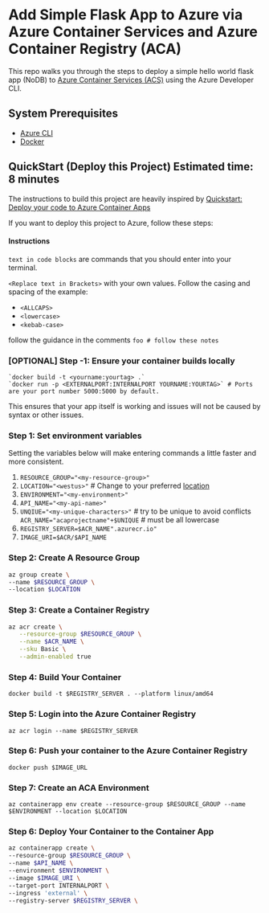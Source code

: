 # Add Simple Flask App to Azure via Azure Container Services and Azure Container Registry (ACA)

This repo walks you through the steps to deploy a simple hello world flask app (NoDB) to [Azure Container Services (ACS)](https://learn.microsoft.com/en-us/azure/container-apps/overview) using the Azure Developer CLI.

## System Prerequisites

* [Azure CLI](https://learn.microsoft.com/en-us/cli/azure/install-azure-cli)
* [Docker](https://docs.docker.com/install/)

## QuickStart (Deploy this Project) Estimated time: 8 minutes

The instructions to build this project are heavily inspired by [Quickstart: Deploy your code to Azure Container Apps](https://learn.microsoft.com/en-us/azure/container-apps/quickstart-code-to-cloud?tabs=bash%2Cpython&pivots=docker-local)

If you want to deploy this project to Azure, follow these steps:

#### Instructions

`text in code blocks` are commands that you should enter into your terminal.

`<Replace text in Brackets>` with your own values. Follow the casing and spacing of the example:

* `<ALLCAPS>`
* `<lowercase>`
* `<kebab-case>`

follow the guidance in the comments `foo # follow these notes`
### [OPTIONAL] Step -1: Ensure your container builds locally

    `docker build -t <yourname:yourtag> .`
    `docker run -p <EXTERNALPORT:INTERNALPORT YOURNAME:YOURTAG>` # Ports are your port number 5000:5000 by default.

This ensures that your app itself is working and issues will not be caused by syntax or other issues.

### Step 1: Set environment variables

Setting the variables below will make entering commands a little faster and more consistent.

   1. `RESOURCE_GROUP="<my-resource-group>"`
   2. `LOCATION="<westus>"` # Change to your preferred [location](https://azure.microsoft.com/en-us/explore/global-infrastructure/products-by-region/?products=container-apps)
   3. `ENVIRONMENT="<my-environment>"`
   4. `API_NAME="<my-api-name>"`
   5. `UNQIUE="<my-unique-characters>"` # try to be unique to avoid conflicts
   `ACR_NAME="acaprojectname"+$UNIQUE` # must be all lowercase
   6. `REGISTRY_SERVER=$ACR_NAME".azurecr.io"`
   7. `IMAGE_URI=$ACR/$API_NAME`
### Step 2: Create A Resource Group
```bash
az group create \
--name $RESOURCE_GROUP \
--location $LOCATION
```

### Step 3: Create a Container Registry

```bash
az acr create \
   --resource-group $RESOURCE_GROUP \
   --name $ACR_NAME \
   --sku Basic \
   --admin-enabled true
```
### Step 4: Build Your Container
`docker build -t $REGISTRY_SERVER . --platform linux/amd64`

### Step 5: Login into the Azure Container Registry
`az acr login --name $REGISTRY_SERVER`

### Step 6: Push your container to the Azure Container Registry
`docker push $IMAGE_URL`
### Step 7: Create an ACA Environment
`az containerapp env create --resource-group $RESOURCE_GROUP --name $ENVIRONMENT --location $LOCATION`

### Step 6: Deploy Your Container to the Container App
```bash
az containerapp create \
--resource-group $RESOURCE_GROUP \
--name $API_NAME \
--environment $ENVIRONMENT \
--image $IMAGE_URI \
--target-port INTERNALPORT \
--ingress 'external' \
--registry-server $REGISTRY_SERVER \
```